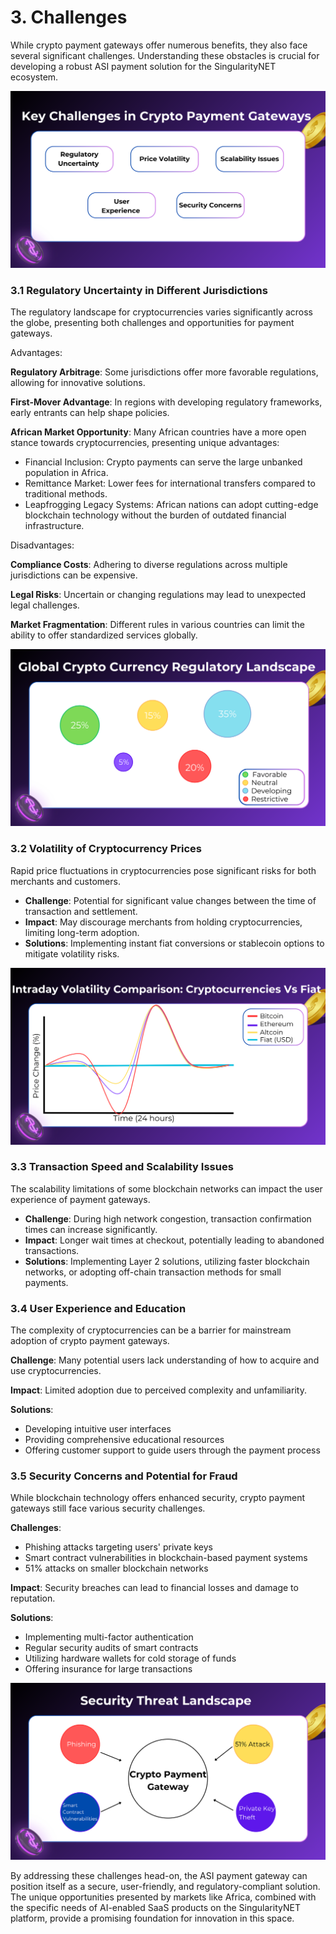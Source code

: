 # 3. Challenges

While crypto payment gateways offer numerous benefits, they also face several significant challenges. Understanding these obstacles is crucial for developing a robust ASI payment solution for the SingularityNET ecosystem.

![Key Challenges in Crypto Payment Gateways](research_images/key-challenges-in-crypto-payment-gateways.svg)

### 3.1 Regulatory Uncertainty in Different Jurisdictions

The regulatory landscape for cryptocurrencies varies significantly across the globe, presenting both challenges and opportunities for payment gateways.

Advantages:

**Regulatory Arbitrage**: Some jurisdictions offer more favorable regulations, allowing for innovative solutions.

**First-Mover Advantage**: In regions with developing regulatory frameworks, early entrants can help shape policies.

**African Market Opportunity**: Many African countries have a more open stance towards cryptocurrencies, presenting unique advantages:

  - Financial Inclusion: Crypto payments can serve the large unbanked population in Africa.
  - Remittance Market: Lower fees for international transfers compared to traditional methods.
  - Leapfrogging Legacy Systems: African nations can adopt cutting-edge blockchain technology without the burden of outdated financial infrastructure.

Disadvantages:

**Compliance Costs**: Adhering to diverse regulations across multiple jurisdictions can be expensive.

**Legal Risks**: Uncertain or changing regulations may lead to unexpected legal challenges.

**Market Fragmentation**: Different rules in various countries can limit the ability to offer standardized services globally.

![Global Cryptocurrency Regulatory Landscape](research_images/global-cryptocurrency-regulatory-landscape.svg)

### 3.2 Volatility of Cryptocurrency Prices

Rapid price fluctuations in cryptocurrencies pose significant risks for both merchants and customers.

- **Challenge**: Potential for significant value changes between the time of transaction and settlement.
- **Impact**: May discourage merchants from holding cryptocurrencies, limiting long-term adoption.
- **Solutions**: Implementing instant fiat conversions or stablecoin options to mitigate volatility risks.

![Intraday Volatility Comparison: Major Cryptocurrencies vs Fiat Currencies](research_images/intraday-volatility-comparison.svg)

### 3.3 Transaction Speed and Scalability Issues

The scalability limitations of some blockchain networks can impact the user experience of payment gateways.

- **Challenge**: During high network congestion, transaction confirmation times can increase significantly.
- **Impact**: Longer wait times at checkout, potentially leading to abandoned transactions.
- **Solutions**: Implementing Layer 2 solutions, utilizing faster blockchain networks, or adopting off-chain transaction methods for small payments.

### 3.4 User Experience and Education

The complexity of cryptocurrencies can be a barrier for mainstream adoption of crypto payment gateways.

**Challenge**: Many potential users lack understanding of how to acquire and use cryptocurrencies.

**Impact**: Limited adoption due to perceived complexity and unfamiliarity.

**Solutions**:

  - Developing intuitive user interfaces
  - Providing comprehensive educational resources
  - Offering customer support to guide users through the payment process

### 3.5 Security Concerns and Potential for Fraud

While blockchain technology offers enhanced security, crypto payment gateways still face various security challenges.

**Challenges**:

  - Phishing attacks targeting users' private keys
  - Smart contract vulnerabilities in blockchain-based payment systems
  - 51% attacks on smaller blockchain networks

**Impact**: Security breaches can lead to financial losses and damage to reputation.

**Solutions**:

  - Implementing multi-factor authentication
  - Regular security audits of smart contracts
  - Utilizing hardware wallets for cold storage of funds
  - Offering insurance for large transactions

![Security Threat Landscape for Crypto Payment Gateways](research_images/security-threat-landscape.svg)

By addressing these challenges head-on, the ASI payment gateway can position itself as a secure, user-friendly, and regulatory-compliant solution. The unique opportunities presented by markets like Africa, combined with the specific needs of AI-enabled SaaS products on the SingularityNET platform, provide a promising foundation for innovation in this space.